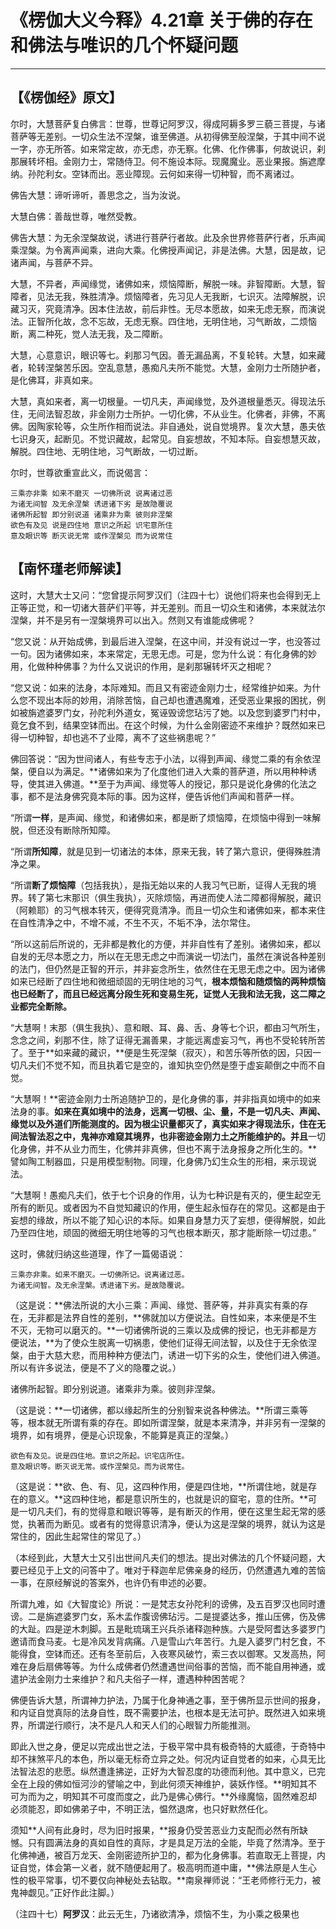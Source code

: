 # 《楞伽大义今释》4.21章 关于佛的存在和佛法与唯识的几个怀疑问题

------

## 【《楞伽经》原文】

尔时，大慧菩萨复白佛言：世尊，世尊记阿罗汉，得成阿耨多罗三藐三菩提，与诸菩萨等无差别。一切众生法不涅槃，谁至佛道。从初得佛至般涅槃，于其中间不说一字，亦无所答。如来常定故，亦无虑，亦无察。化佛、化作佛事，何故说识，刹那展转坏相。金刚力士，常随侍卫。何不施设本际。现魔魔业。恶业果报。旃遮摩纳。孙陀利女。空钵而出。恶业障现。云何如来得一切种智，而不离诸过。

佛告大慧：谛听谛听，善思念之，当为汝说。

大慧白佛：善哉世尊，唯然受教。

佛告大慧：为无余涅槃故说，诱进行菩萨行者故。此及余世界修菩萨行者，乐声闻乘涅槃。为令离声闻乘，进向大乘。化佛授声闻记，非是法佛。大慧，因是故，记诸声闻，与菩萨不异。

大慧，不异者，声闻缘觉，诸佛如来，烦恼障断，解脱一味。非智障断。大慧，智障者，见法无我，殊胜清净。烦恼障者，先习见人无我断，七识灭。法障解脱，识藏习灭，究竟清净。因本住法故，前后非性。无尽本愿故，如来无虑无察，而演说法。正智所化故，念不忘故，无虑无察。四住地，无明住地，习气断故，二烦恼断，离二种死，觉人法无我，及二障断。

大慧，心意意识，眼识等七。刹那习气因。善无漏品离，不复轮转。大慧，如来藏者，轮转涅槃苦乐因。空乱意慧，愚痴凡夫所不能觉。大慧，金刚力士所随护者，是化佛耳，非真如来。

大慧，真如来者，离一切根量。一切凡夫，声闻缘觉，及外道根量悉灭。得现法乐住，无间法智忍故，非金刚力士所护。一切化佛，不从业生。化佛者，非佛，不离佛。因陶家轮等，众生所作相而说法。非自通处，说自觉境界。复次大慧，愚夫依七识身灭，起断见。不觉识藏故，起常见。自妄想故，不知本际。自妄想慧灭故，解脱。四住地、无明住地，习气断故，一切过断。

尔时，世尊欲重宣此义，而说偈言：

```
三乘亦非乘 如来不磨灭 一切佛所说 说离诸过恶
为诸无间智 及无余涅槃 诱进诸下劣 是故隐覆说
诸佛所起智 即分别说道 诸乘非为乘 彼则非涅槃
欲色有及见 说是四住地 意识之所起 识宅意所住
意及眼识等 断灭说无常 或作涅槃见 而为说常住
```



## 【南怀瑾老师解读】

这时，大慧大士又问：“您曾提示阿罗汉们（注四十七）说他们将来也会得到无上正等正觉，和一切诸大菩萨们平等，并无差别。而且一切众生和诸佛，本来就法尔涅槃，并不是另有一涅槃境界可以出入。然则又有谁能成佛呢？

“您又说：从开始成佛，到最后进入涅槃，在这中间，并没有说过一字，也没答过一句。因为诸佛如来，本来常定，无思无虑。可是，您为什么说：有化身佛的妙用，化做种种佛事？为什么又说识的作用，是刹那辗转坏灭之相呢？

“您又说：如来的法身，本际难知。而且又有密迹金刚力士，经常维护如来。为什么您不现出本际的妙用，消除苦恼，自己却也遭遇魔难，还受恶业果报的困扰，例如被旃遮婆罗门女，孙陀利外道女，冤诬毁谤您玷污了她。以及您到婆罗门村中，竟乞食不到，结果空钵而出。在这个时候，为什么金刚密迹不来维护？既然如来已得一切种智，却也逃不了业障，离不了这些祸患呢？”

佛回答说：“因为世间诸人，有些专志于小法，以得到声闻、缘觉二乘的有余依涅槃，便自以为满足。**诸佛如来为了化度他们进入大乘的菩萨道，所以用种种诱导，使其进入佛道。**至于为声闻、缘觉等人的授记，那只是说化身佛的化法之事，都不是法身佛究竟本际的事。因为这样，便告诉他们声闻和菩萨一样。

“所谓**一样**，是声闻、缘觉，和诸佛如来，都是断了烦恼障，在烦恼中得到一味解脱，但还没有断除所知障。

“所谓**所知障**，就是见到一切诸法的本体，原来无我，转了第六意识，便得殊胜清净之果。

“所谓**断了烦恼障**（包括我执），是指无始以来的人我习气已断，证得人无我的境界。转了第七末那识（俱生我执），灭除烦恼，再进而使人法二障都得解脱，藏识（阿赖耶）的习气根本转灭，便得究竟清净。而且一切众生和诸佛如来，都本来住在自性清净之中，不增不减，不生不灭，不垢不净，法尔常住。

“所以这前后所说的，无非都是教化的方便，并非自性有了差别。诸佛如来，都以自发的无尽本愿之力，所以在无思无虑之中而演说一切法门，虽然在演说各种差别的法门，但仍然是正智的开示，并非妄念所生，依然住在无思无虑之中。因为诸佛如来已经断了四住地和微细顽固的无明住地的习气，**根本烦恼和随烦恼的两种烦恼也已经断了，而且已经远离分段生死和变易生死，证觉人无我和法无我，这二障之业都完全断除。**

“大慧啊！末那（俱生我执）、意和眼、耳、鼻、舌、身等七个识，都由习气所生，念念之间，刹那不住，除了证得无漏善果，才能远离虚妄习气，再也不受轮转所苦了。至于**如来藏的藏识，**便是生死涅槃（寂灭），和苦乐等所依的因，只因一切凡夫们不觉不知，而且执着它是空的，谁知执空仍然是堕于虚妄颠倒之中而不自觉。

“大慧啊！**密迹金刚力士所追随护卫的，是化身佛的事，并非指真如境中的如来法身的事。**如来在真如境中的法身，远离一切根、尘、量，不是一切凡夫、声闻、缘觉以及外道们所能测度的。因为根尘识量都灭了，真实如来才得现法乐，住在无间法智法忍之中，鬼神亦难窥其境界，也非密迹金刚力土之所能维护的。并且**一切化身佛，并不从业力而生，化佛并非真佛，但也不离于法身报身之所化生的。**譬如陶工制器皿，只是用模型制物。同理，化身佛乃幻生众生的形相，来示现说法。

“大慧啊！愚痴凡夫们，依于七个识身的作用，认为七种识是有灭的，便生起空无所有的断见。或者因为不自觉知藏识的作用，便生起永恒存在的常见。这都是由于妄想的缘故，所以不能了知心识的本际。如果自身慧力灭了妄想，便得解脱，如此乃至四住地，顽固的微细无明住地等的习气也根本断灭，那才能断除一切过患。”

这时，佛就归纳这些道理，作了一篇偈语说：

```
三乘亦非乘。如来不磨灭。一切佛所记。说离诸过恶。
为诸无间智。及无余涅槃。诱进诸下劣。是故隐覆说。
```

（这是说：**佛法所说的大小三乘：声闻、缘觉、菩萨等，并非真实有乘的存在，无非都是法界自性的差别，**佛就加以方便说法。自性如来，本来便是不生不灭，无物可以磨灭的。**一切诸佛所说的三乘以及成佛的授记，也无非都是方便说法，**为了使众生脱离一切祸患，使他们证得无间法智，以及住于无余依涅槃，由于大慈大悲，而用种种方便法门，诱进一切下劣的众生，使他们进入佛道。所以有许多说法，便是不了义的隐覆之说。）

诸佛所起智。即分别说道。诸乘非为乘。彼则非涅槃。

（这是说：**一切诸佛，都以缘起所生的分别智来说各种佛法。**所谓三乘等等，根本就无所谓有乘的存在。即如所谓涅槃，就是本来清净，并非另有一涅槃的境界，如有境界，便是心识现象，不能算是真正的涅槃。）

```
欲色有及见。说是四住地。意识之所起。识宅店所住。
意及眼识等。断灭说无常。或作涅槃见。而为说常住。 
```

（这是说：**欲、色、有、见，这四种作用，便是四住地，**所谓住地，就是存在的意义。**这四种住地，都是意识所生的，也就是识的窟宅，意的住所。**可是一切凡夫们，有的觉得意和眼识等等，是有断灭的作用，便在这里生起无常的感觉，执著而为断见。或者有的觉得意识清净，便认为这是涅槃的境界，就认为这是常住的，因此生起常住的常见了。）

（本经到此，大慧大士又引出世间凡夫们的想法。提出对佛法的几个怀疑问题，大要已经见于上文的问答中了。唯对于释迦牟尼佛亲身的经历，仍然遭遇九难的苦恼一事，在原经解说的答案外，也许仍有申述的必要。

所谓九难，如《大智度论》所说：一是梵志女孙陀利的谤佛，及五百罗汉也同时遭谤。二是旃遮婆罗门女，系木盂作腹谤佛玷污。二是提婆达多，推山压佛，伤及佛的大趾。四是逆木刺脚。五是毗琉璃王兴兵杀诸释迦种族。六是受阿耆达多婆罗门邀请而食马麦。七是冷风发背病痛。八是雪山六年苦行。九是入婆罗门村乞食，不能得食，空钵而还。还有冬至前后，入夜寒风破竹，索三衣以御寒。又发高热，阿难在身后扇佛等等。为什么成佛者仍然遭遇世间俗事的苦恼，而不能自用神通，或遣护法金刚力士来维护？和凡夫俗子一样，遭遇种种困苦呢？

佛便告诉大慧，所谓神力护法，乃属于化身神通之事，至于佛所显示世间的报身，和内证自觉真际的法身自性，既不需要护法，也根本是无法可护。既然进入如来境界，所谓逆行顺行，决不是凡人和天人们的心眼智力所能推测。

即此入世之身，便足以完成出世之法，于极平常中具有极奇特的大威德，于奇特中却不抹煞平凡的本色，所以毫无标奇立异之处。何况内证自觉者的如来，心具无比法智法忍的悲愿。纵然遭逢拂逆，正好为大智忍度的功德而利他。其中意义，已完全在上段的佛如恒河沙的譬喻之中，到此何须天神维护，装妖作怪。**明知其不可为而为之，明知其不可度而度之，此乃是佛心佛行。**外缘魔恼，固然难忍却必须能忍，即如佛弟子中，不明正法，愠然退席，也只好默然任化。

须知**人间有此身时，尽为旧时报果，**报身仍受苦恶业力支配而必然有所缺憾。只有圆满法身的真如自性的真际，才是具足万法的全能，毕竟了然清净。至于化佛神通，被百万龙天、金刚密迹所护卫的，都为化身佛事。若直取无上菩提，内证自觉，体会第一义者，就不随便起用了。极高明而道中庸，**佛法原是人生心性的极平常事，切不要仅向神秘处去钻取。**南泉禅师说：“王老师修行无力，被鬼神觑见。”正好作此注脚。）

（注四十七）**阿罗汉**：此云无生，乃诸欲清净，烦恼不生，为小乘之极果也

